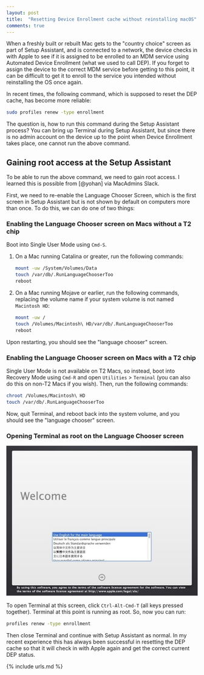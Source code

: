 ```yaml
---
layout: post
title:  "Resetting Device Enrollment cache without reinstalling macOS"
comments: true
---
```


When a freshly built or rebuilt Mac gets to the "country choice" screen as part of Setup Assistant, and is connected to a network, the device checks in with Apple to see if it is assigned to be enrolled to an MDM service using Automated Device Enrollment (what we used to call DEP). If you forget to assign the device to the correct MDM service before getting to this point, it can be difficult to get it to enroll to the service you intended without reinstalling the OS once again.

In recent times, the following command, which is supposed to reset the DEP cache, has become more reliable:

```bash
sudo profiles renew -type enrollment
```

The question is, how to run this command during the Setup Assistant process? You can bring up Terminal during Setup Assistant, but since there is no admin account on the device up to the point when Device Enrollment takes place, one cannot run the above command.

## Gaining root access at the Setup Assistant

To be able to run the above command, we need to gain root access. I learned this is possible from [@yohan] via MacAdmins Slack.

First, we need to re-enable the Language Chooser Screen, which is the first screen in Setup Assistant but is not shown by default on computers more than once. To do this, we can do one of two things:

### Enabling the Language Chooser screen on Macs without a T2 chip

Boot into Single User Mode using `Cmd-S`.

1. On a Mac running Catalina or greater, run the following commands:

    ```bash
    mount -uw /System/Volumes/Data
    touch /var/db/.RunLanguageChooserToo
    reboot
    ```

2. On a Mac running Mojave or earlier, run the following commands, replacing the volume name if your system volume is not named `Macintosh HD`:

    ```bash
    mount -uw /
    touch /Volumes/Macintosh\ HD/var/db/.RunLanguageChooserToo
    reboot
    ```

Upon restarting, you should see the "language chooser" screen.

### Enabling the Language Chooser screen on Macs with a T2 chip

Single User Mode is not available on T2 Macs, so instead, boot into Recovery Mode using `Cmd-R` and open `Utilities` > `Terminal` (you can also do this on non-T2 Macs if you wish). Then, run the following commands:

```bash
chroot /Volumes/Macintosh\ HD
touch /var/db/.RunLanguageChooserToo
```

Now, quit Terminal, and reboot back into the system volume, and you should see the "language chooser" screen.

### Opening Terminal as root on the Language Chooser screen

![img-1]

To open Terminal at this screen, click `Ctrl-Alt-Cmd-T` (all keys pressed together). Terminal at this point is running as root. So, now you can run:

```bash
profiles renew -type enrollment
```

Then close Terminal and continue with Setup Assistant as normal. In my recent experience this has always been successful in resetting the DEP cache so that it will check in with Apple again and get the correct current DEP status.

[img-1]: /assets/images/mac-install-start.jpg

{% include urls.md %}
